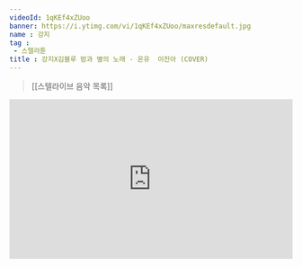 ```yaml
---
videoId: 1qKEf4xZUoo
banner: https://i.ytimg.com/vi/1qKEf4xZUoo/maxresdefault.jpg
name : 강지
tag : 
 - 스텔라툰
title : 강지X김블루 밤과 별의 노래 - 온유  이진아 (COVER)
---
```

> [[스텔라이브 음악 목록]]
<div style="position:relative;width:100%;padding-bottom:56.25%"><iframe style="width:100%;height:100%; position:absolute"  src="https://www.youtube.com/embed/1qKEf4xZUoo"  frameborder="0" allow="accelerometer; autoplay; clipboard-write; encrypted-media; gyroscope; picture-in-picture; web-share" allowfullscreen></iframe></div>